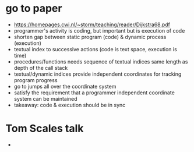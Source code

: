 # go to paper
* https://homepages.cwi.nl/~storm/teaching/reader/Dijkstra68.pdf
* programmer's activity is coding, but important but is execution of code
* shorten gap between static program (code) & dynamic process (execution)
* textual index to successive actions (code is text space, execution is time)
* procedures/functions needs sequence of textual indices same length as depth of the call stack
* textual/dynamic indices provide independent coordinates for tracking program progress
* go to jumps all over the coordinate system
* satisfy the requirement that a programmer independent coordinate system can be maintained
* takeaway: code & execution should be in sync

# Tom Scales talk
* 